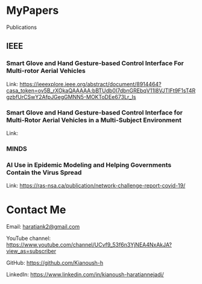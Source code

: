 # MyPapers
 Publications



## IEEE

### Smart Glove and Hand Gesture-based Control Interface For Multi-rotor Aerial Vehicles
Link: https://ieeexplore.ieee.org/abstract/document/8914464?casa_token=ov5B_rXOkaQAAAAA:bBTUdb0I7dbnGREbqV11l8VJTIFt9F1sT4RgzbfUrCSwY2AfpJGegGMNN5-MOKToDEe673Lr_Is


### Smart Glove and Hand Gesture-based Control Interface for Multi-Rotor Aerial Vehicles in a Multi-Subject Environment

Link: 





### MINDS

### AI Use in Epidemic Modeling and Helping Governments Contain the Virus Spread
Link: https://ras-nsa.ca/publication/network-challenge-report-covid-19/






# Contact Me

Email: haratiank2@gmail.com

YouTube channel: https://www.youtube.com/channel/UCvf9_53f6n3YjNEA4NxAkJA?view_as=subscriber

GitHub: https://github.com/Kianoush-h

LinkedIn: https://www.linkedin.com/in/kianoush-haratiannejadi/



